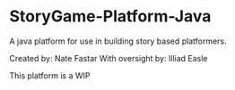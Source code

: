 StoryGame-Platform-Java
=======================

A java platform for use in building story based platformers.

Created by: Nate Fastar
With oversight by: Illiad Easle

This platform is a WIP
